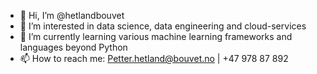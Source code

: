 - 👋 Hi, I’m @hetlandbouvet
- 👀 I’m interested in data science, data engineering and cloud-services
- 🌱 I’m currently learning various machine learning frameworks and languages beyond Python
- 📫 How to reach me: Petter.hetland@bouvet.no | +47 978 87 892

<!---
hetlandbouvet/hetlandbouvet is a ✨ special ✨ repository because its `README.md` (this file) appears on your GitHub profile.
You can click the Preview link to take a look at your changes.
--->
